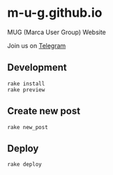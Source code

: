 # m-u-g.github.io

MUG (Marca User Group) Website

Join us on [Telegram](https://t.me/marcausergroup)

## Development

    rake install
    rake preview

## Create new post

    rake new_post

## Deploy

    rake deploy
